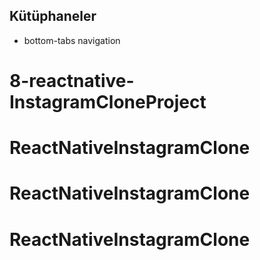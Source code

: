 ## Kütüphaneler

- bottom-tabs navigation
# 8-reactnative-InstagramCloneProject
# ReactNativeInstagramClone
# ReactNativeInstagramClone
# ReactNativeInstagramClone
